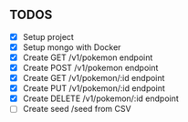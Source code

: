 ## TODOS

- [x] Setup project
- [x] Setup mongo with Docker
- [x] Create GET /v1/pokemon endpoint
- [x] Create POST /v1/pokemon endpoint
- [x] Create GET /v1/pokemon/:id endpoint
- [x] Create PUT /v1/pokemon/:id endpoint
- [x] Create DELETE /v1/pokemon/:id endpoint
- [ ] Create seed /seed from CSV
